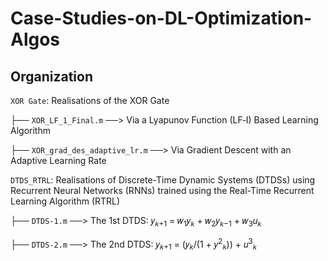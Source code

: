 # Case-Studies-on-DL-Optimization-Algos

## Organization


`XOR Gate`: Realisations of the XOR Gate 

 ├── `XOR_LF_1_Final.m`             ──> Via a Lyapunov Function (LF‑I) Based Learning Algorithm 
 
 ├── `XOR_grad_des_adaptive_lr.m`   ──> Via Gradient Descent with an Adaptive Learning Rate
                                   
`DTDS_RTRL`: Realisations of Discrete-Time Dynamic Systems (DTDSs) using 
           Recurrent Neural Networks (RNNs) trained using 
           the Real-Time Recurrent Learning Algorithm (RTRL)
           
 ├── `DTDS-1.m` ──> The 1st DTDS: 𝑦<sub>𝑘+1</sub> = 𝑤<sub>1</sub>𝑦<sub>𝑘</sub> + 𝑤<sub>2</sub>𝑦<sub>𝑘−1</sub> + 𝑤<sub>3</sub>𝑢<sub>𝑘</sub>
 
 ├── `DTDS-2.m` ──> The 2nd DTDS: 𝑦<sub>𝑘+1</sub> = (𝑦<sub>𝑘</sub>/(1 + 𝑦<sup>2</sup><sub>𝑘</sub>)) + 𝑢<sup>3</sup><sub>𝑘</sub>

